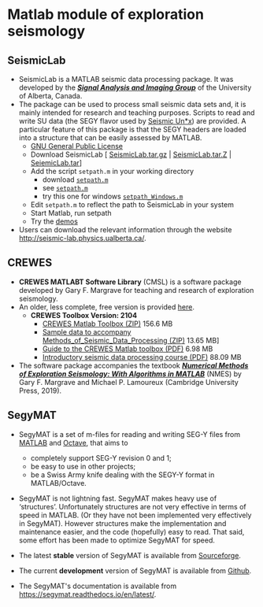 # Matlab module of exploration seismology

## SeismicLab

- SeismicLab is a MATLAB seismic data processing package. It was developed by the [***Signal Analysis and Imaging Group***](https://saig.physics.ualberta.ca/) of the University of Alberta, Canada.
- The package can be used to process small seismic data sets and, it is mainly intended for research and teaching purposes. Scripts to read and write SU data (the SEGY flavor used by [Seismic Un*x](www.cwp.mines.edu/cwpcodes/index.html)) are provided. A particular feature of this package is that the SEGY headers are loaded into a structure that can be easily assessed by MATLAB.
  - [GNU General Public License](http://seismic-lab.physics.ualberta.ca/gpl.html)
  - Download SeismicLab [ [SeismicLab.tar.gz](http://seismic-lab.physics.ualberta.ca/SeismicLab.tar.gz) | [SeismicLab.tar.Z](http://seismic-lab.physics.ualberta.ca/SeismicLab.tar.Z) | [SeiemicLab.tar](http://seismic-lab.physics.ualberta.ca/SeismicLab.tar)]
  - Add the script `setpath.m` in your working directory
    - download [`setpath.m`](http://seismic-lab.physics.ualberta.ca/setpath.m)
    - see [`setpath.m`](http://seismic-lab.physics.ualberta.ca/setpath.html)
    - try this one for windows [`setpath_Windows.m`](http://seismic-lab.physics.ualberta.ca/setpath_Windows.m)
  - Edit `setpath.m` to reflect the path to SeismicLab in your system
  - Start Matlab, run setpath
  - Try the [demos](http://seismic-lab.physics.ualberta.ca/help.html#A11)
- Users can download the relevant information through the website http://seismic-lab.physics.ualberta.ca/.

## CREWES

- **CREWES MATLABT Software Library** (CMSL) is a software package developed by Gary F. Margrave for teaching and research of exploration seismology.
- An older, less complete, free version is provided [here](https://www.crewes.org/ResearchLinks/FreeSoftware/).
  - **CREWES Toolbox Version: 2104**
    - [CREWES Matlab Toolbox (ZIP)](https://www.crewes.org/ResearchLinks/FreeSoftware/crewes_educational.zip) 156.6 MB
    - [Sample data to accompany Methods_of_Seismic_Data_Processing (ZIP)](https://www.crewes.org/ResearchLinks/FreeSoftware/NMESdata.zip) 13.65 MB]
    - [Guide to the CREWES Matlab toolbox (PDF)](https://www.crewes.org/ResearchLinks/FreeSoftware/NumMeth.pdf)  6.98 MB
    - [Introductory seismic data processing course (PDF)](https://www.crewes.org/ResearchLinks/FreeSoftware/Methods_of_Seismic_Data_Processing.pdf)  88.09 MB
- The software package accompanies the textbook [***Numerical Methods of Exploration Seismology: With Algorithms in MATLAB***](https://www.cambridge.org/core/books/numerical-methods-of-exploration-seismology/53A21CAD45D4047D117191E6BF4408E2) (NMES) by Gary F. Margrave and Michael P. Lamoureux (Cambridge University Press, 2019).

## SegyMAT
- SegyMAT is a set of m-files for reading and writing SEG-Y files from [MATLAB](http://mathworks.com) and [Octave](https://www.gnu.org/software/octave/), that aims to
  - completely support SEG-Y revision 0 and 1;
  - be easy to use in other projects;
  - be a Swiss Army knife dealing with the SEGY-Y format in MATLAB/Octave.

- SegyMAT is not lightning fast. SegyMAT makes heavy use of ‘structures’. Unfortunately structures are not very effective in terms of speed in MATLAB. (Or they have not been implemented very effectively in SegyMAT). However structures make the implementation and maintenance easier, and the code (hopefully) easy to read. That said, some effort has been made to optimize SegyMAT for speed.
- The latest **stable** version of SegyMAT is available from [Sourceforge](https://sourceforge.net/projects/segymat/).
- The current **development** version of SegyMAT is available from [Github](https://github.com/cultpenguin/segymat).
- The SegyMAT's documentation is available from https://segymat.readthedocs.io/en/latest/.
